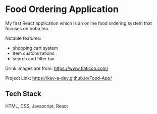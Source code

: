 
# Food Ordering Application

My first React application which is an online food ordering system that focuses on boba tea.

Notable features:
- shopping cart system
- item customizations
- search and filter bar

Drink images are from: https://www.flaticon.com/

Project Link: https://kev-a-dev.github.io/Food-App/
## Tech Stack

HTML, CSS, Javascript, React
